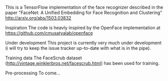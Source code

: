 This is a TensorFlow implementation of the face recognizer described in the paper 
"FaceNet: A Unified Embedding for Face Recognition and Clustering"
http://arxiv.org/abs/1503.03832

Inspiration
The code is heavly inspired by the OpenFace implementation at https://github.com/cmusatyalab/openface

Under development
This project is currently very much under development (i will try to keep the issue tracker up-to-date with what is in the pipe).

Training data
The FaceScrub dataset (http://vintage.winklerbros.net/facescrub.html) has been used for training.

Pre-processing
To come...
